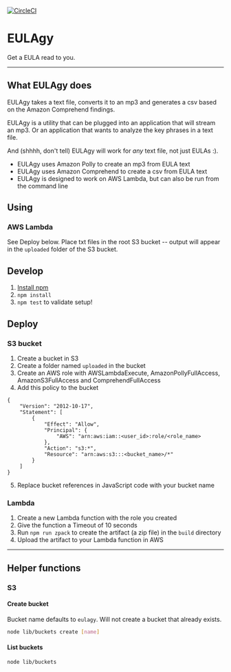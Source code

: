 [![CircleCI](https://circleci.com/gh/eebbesen/eulagy.svg?style=svg)](https://circleci.com/gh/eebbesen/eulagy)

# EULAgy
Get a EULA read to you.

-----
## What EULAgy does
EULAgy takes a text file, converts it to an mp3 and generates a csv based on the Amazon Comprehend findings.

EULAgy is a utility that can be plugged into an application that will stream an mp3. Or an application that wants to analyze the key phrases in a text file.

And (shhhh, don't tell) EULAgy will work for _any_ text file, not just EULAs :).


* EULAgy uses Amazon Polly to create an mp3 from EULA text
* EULAgy uses Amazon Comprehend to create a csv from EULA text
* EULAgy is designed to work on AWS Lambda, but can also be run from the command line


## Using
### AWS Lambda
See Deploy below. Place txt files in the root S3 bucket -- output will appear in the `uploaded` folder of the S3 bucket.

## Develop
1. [Install npm](https://www.npmjs.com/get-npm)
1. `npm install`
1. `npm test` to validate setup!

## Deploy
### S3 bucket
1. Create a bucket in S3
1. Create a folder named `uploaded` in the bucket
1. Create an AWS role with AWSLambdaExecute, AmazonPollyFullAccess, AmazonS3FullAccess and ComprehendFullAccess
1. Add this policy to the bucket
```
{
    "Version": "2012-10-17",
    "Statement": [
        {
            "Effect": "Allow",
            "Principal": {
                "AWS": "arn:aws:iam::<user_id>:role/<role_name>
            },
            "Action": "s3:*",
            "Resource": "arn:aws:s3:::<bucket_name>/*"
        }
    ]
}
```
5. Replace bucket references in JavaScript code with your bucket name

### Lambda
1. Create a new Lambda function with the role you created
1. Give the function a Timeout of 10 seconds
1. Run `npm run zpack` to create the artifact (a zip file) in the `build` directory
1. Upload the artifact to your Lambda function in AWS


----
## Helper functions
### S3
#### Create bucket
Bucket name defaults to `eulagy`. Will not create a bucket that already exists.
```bash
node lib/buckets create [name]
```

#### List buckets
```bash
node lib/buckets
```
